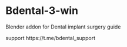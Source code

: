 # Bdental-3-win
<p>Blender addon for Dental implant surgery guide</p>
<p>support https://t.me/bdental_support</p>
